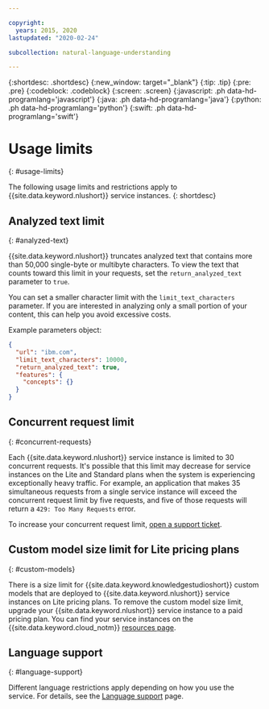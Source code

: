 ```yaml
---

copyright:
  years: 2015, 2020
lastupdated: "2020-02-24"

subcollection: natural-language-understanding

---
```


{:shortdesc: .shortdesc}
{:new_window: target="_blank"}
{:tip: .tip}
{:pre: .pre}
{:codeblock: .codeblock}
{:screen: .screen}
{:javascript: .ph data-hd-programlang='javascript'}
{:java: .ph data-hd-programlang='java'}
{:python: .ph data-hd-programlang='python'}
{:swift: .ph data-hd-programlang='swift'}

# Usage limits
{: #usage-limits}

The following usage limits and restrictions apply to {{site.data.keyword.nlushort}} service instances.
{: shortdesc}

## Analyzed text limit
{: #analyzed-text}

{{site.data.keyword.nlushort}} truncates analyzed text that contains more than 50,000 single-byte or multibyte characters. To view the text that counts toward this limit in your requests, set the `return_analyzed_text` parameter to `true`.

You can set a smaller character limit with the `limit_text_characters` parameter. If you are interested in analyzing only a small portion of your content, this can help you avoid excessive costs.

Example parameters object:
```json
{
  "url": "ibm.com",
  "limit_text_characters": 10000,
  "return_analyzed_text": true,
  "features": {
    "concepts": {}
  }
}
```

## Concurrent request limit
{: #concurrent-requests}

Each {{site.data.keyword.nlushort}} service instance is limited to 30 concurrent requests. It's possible that this limit may decrease for service instances on the Lite and Standard plans when the system is experiencing exceptionally heavy traffic. For example, an application that makes 35 simultaneous requests from a single service instance will exceed the concurrent request limit by five requests, and five of those requests will return a `429: Too Many Requests` error.

To increase your concurrent request limit, [open a support ticket](https://ibm.biz/ibmcloudsupport).

## Custom model size limit for Lite pricing plans
{: #custom-models}

There is a size limit for {{site.data.keyword.knowledgestudioshort}} custom models that are deployed to {{site.data.keyword.nlushort}} service instances on Lite pricing plans. To remove the custom model size limit, upgrade your {{site.data.keyword.nlushort}} service instance to a paid pricing plan. You can find your service instances on the {{site.data.keyword.cloud_notm}} [resources page](https://{DomainName}/resources).

## Language support
{: #language-support}

Different language restrictions apply depending on how you use the service. For details, see the [Language support](/docs/natural-language-understanding?topic=natural-language-understanding-language-support) page.


